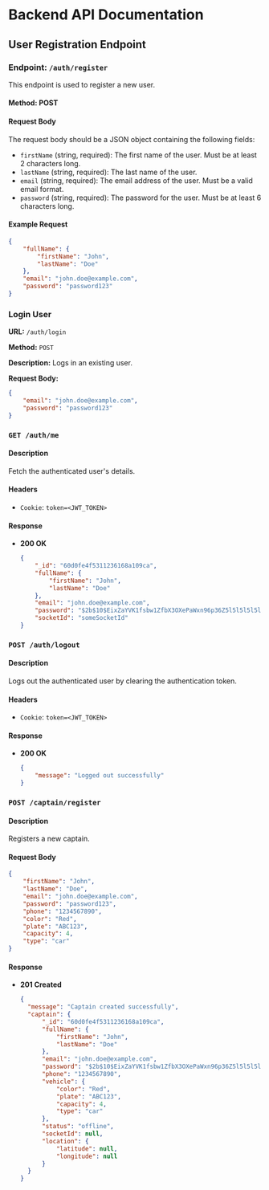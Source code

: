 # Backend API Documentation

## User Registration Endpoint

### Endpoint: `/auth/register`

This endpoint is used to register a new user.

#### Method: POST

#### Request Body

The request body should be a JSON object containing the following fields:

-   `firstName` (string, required): The first name of the user. Must be at least 2 characters long.
-   `lastName` (string, required): The last name of the user.
-   `email` (string, required): The email address of the user. Must be a valid email format.
-   `password` (string, required): The password for the user. Must be at least 6 characters long.

#### Example Request

```json
{
    "fullName": {
        "firstName": "John",
        "lastName": "Doe"
    },
    "email": "john.doe@example.com",
    "password": "password123"
}
```

### Login User

**URL:** `/auth/login`

**Method:** `POST`

**Description:** Logs in an existing user.

**Request Body:**

```json
{
    "email": "john.doe@example.com",
    "password": "password123"
}
```

### `GET /auth/me`

#### Description

Fetch the authenticated user's details.

#### Headers

-   `Cookie`: `token=<JWT_TOKEN>`

#### Response

-   **200 OK**
    ```json
    {
        "_id": "60d0fe4f5311236168a109ca",
        "fullName": {
            "firstName": "John",
            "lastName": "Doe"
        },
        "email": "john.doe@example.com",
        "password": "$2b$10$EixZaYVK1fsbw1ZfbX3OXePaWxn96p36Z5l5l5l5l5l5l5l5l5l",
        "socketId": "someSocketId"
    }
    ```

### `POST /auth/logout`

#### Description

Logs out the authenticated user by clearing the authentication token.

#### Headers

-   `Cookie`: `token=<JWT_TOKEN>`

#### Response

-   **200 OK**
    ```json
    {
        "message": "Logged out successfully"
    }
    ```

### `POST /captain/register`

#### Description

Registers a new captain.

#### Request Body

````json
{
    "firstName": "John",
    "lastName": "Doe",
    "email": "john.doe@example.com",
    "password": "password123",
    "phone": "1234567890",
    "color": "Red",
    "plate": "ABC123",
    "capacity": 4,
    "type": "car"
}
````

#### Response
- **201 Created**
  ```json
  {
    "message": "Captain created successfully",
    "captain": {
        "_id": "60d0fe4f5311236168a109ca",
        "fullName": {
            "firstName": "John",
            "lastName": "Doe"
        },
        "email": "john.doe@example.com",
        "password": "$2b$10$EixZaYVK1fsbw1ZfbX3OXePaWxn96p36Z5l5l5l5l5l5l5l5l5l",
        "phone": "1234567890",
        "vehicle": {
            "color": "Red",
            "plate": "ABC123",
            "capacity": 4,
            "type": "car"
        },
        "status": "offline",
        "socketId": null,
        "location": {
            "latitude": null,
            "longitude": null
        }
    }
  }
    ```
